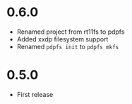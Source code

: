 # 0.6.0

* Renamed project from rt11fs to pdpfs
* Added xxdp filesystem support
* Renamed `pdpfs init` to `pdpfs mkfs`

# 0.5.0

* First release

